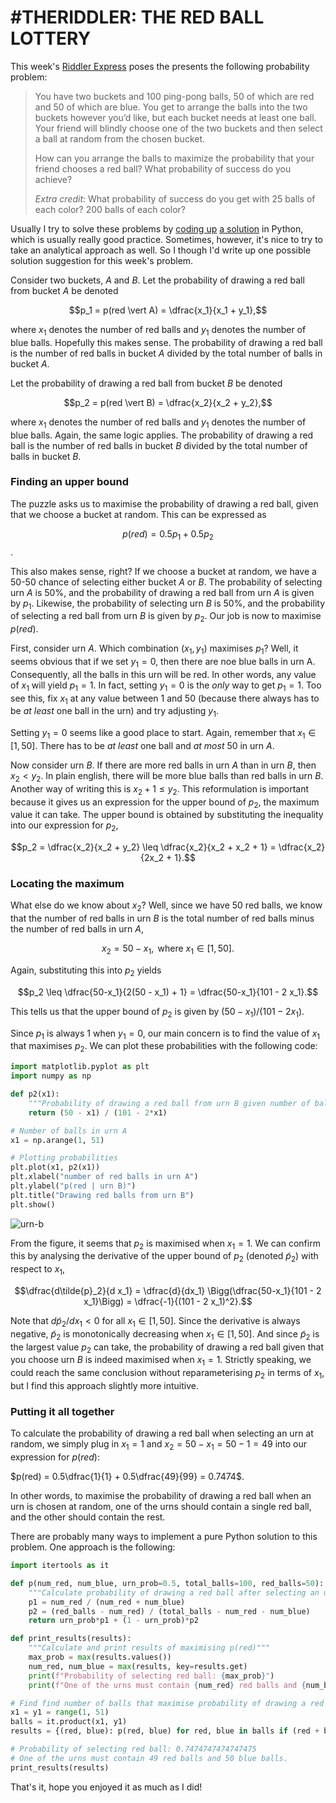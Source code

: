 # #THERIDDLER: THE RED BALL LOTTERY

This week's [Riddler Express](https://fivethirtyeight.com/features/whats-your-best-scrabble-string/) poses the presents the following probability problem:

>You have two buckets and 100 ping-pong balls, 50 of which are red and 50 of which are blue. You get to arrange the balls into the two buckets however you’d like, but each bucket needs at least one ball. Your friend will blindly choose one of the two buckets and then select a ball at random from the chosen bucket. 
>
>How can you arrange the balls to maximize the probability that your friend chooses a red ball? What probability of success do you achieve?
>
>*Extra credit*: What probability of success do you get with 25 balls of each color? 200 balls of each color?

Usually I try to solve these problems by [coding up](https://smu095.github.io/2019/04/12/2019-04-12-theriddler-simulating-spelling-bees/) [a solution](https://smu095.github.io/2019/04/16/2019-04-12-theriddler-coffee-cards-and-credit/) in Python, which is usually really good practice. Sometimes, however, it's nice to try to take an analytical approach as well. So I though I'd write up one possible solution suggestion for this week's problem.

Consider two buckets, $A$ and $B$. Let the probability of drawing a red ball from bucket $A$ be denoted 

$$p_1 = p(red \vert A) = \dfrac{x_1}{x_1 + y_1},$$ 

where $x_1$ denotes the number of red balls and $y_1$ denotes the number of blue balls. Hopefully this makes sense. The probability of drawing a red ball is the number of red balls in bucket $A$ divided by the total number of balls in bucket $A$.

Let the probability of drawing a red ball from bucket $B$ be denoted

$$p_2 = p(red \vert B) = \dfrac{x_2}{x_2 + y_2},$$

where $x_1$ denotes the number of red balls and $y_1$ denotes the number of blue balls. Again, the same logic applies. The probability of drawing a red ball is the number of red balls in bucket $B$ divided by the total number of balls in bucket $B$.

### Finding an upper bound

The puzzle asks us to maximise the probability of drawing a red ball, given that we choose a bucket at random. This can be expressed as

$$p(red) = 0.5p_1 + 0.5p_2$$.

This also makes sense, right? If we choose a bucket at random, we have a 50-50 chance of selecting either bucket $A$ or $B$. The probability of selecting urn $A$ is 50%, and the probability of drawing a red ball from urn $A$ is given by $p_1$. Likewise, the probability of selecting urn $B$ is 50%, and the probability of selecting a red ball from urn $B$ is given by $p_2$. Our job is now to maximise $p(red)$. 

First, consider urn $A$. Which combination $(x_1, y_1)$ maximises $p_1$? Well, it seems obvious that if we set $y_1 = 0$,  then there are noe blue balls in urn A. Consequently, all the balls in this urn will be red. In other words, any value of $x_1$ will yield $p_1 = 1$. In fact, setting $y_1 = 0$ is the *only* way to get $p_1 = 1$. Too see this, fix $x_1$ at any value between 1 and 50 (because there always has to be *at least* one ball in the urn) and try adjusting $y_1$.

Setting $y_1 = 0$ seems like a good place to start. Again, remember that $x_1 \in [1, 50]$. There has to be *at least* one ball and *at most* 50 in urn $A$.

Now consider urn $B$. If there are more red balls in urn $A$ than in urn $B$, then $x_2 < y_2$. In plain english, there will be more blue balls than red balls in urn $B$. Another way of writing this is $x_2 + 1 \leq y_2$. This reformulation is important because it gives us an expression for the upper bound of $p_2$, the maximum value it can take.  The upper bound is obtained by substituting the inequality into our expression for $p_2$,

$$p_2 = \dfrac{x_2}{x_2 + y_2} \leq \dfrac{x_2}{x_2 + x_2 + 1} = \dfrac{x_2}{2x_2 + 1}.$$

### Locating the maximum

What else do we know about $x_2$? Well, since we have 50 red balls, we know that the number of red balls in urn $B$ is the total number of red balls minus the number of red balls in urn $A$,

$$x_2 = 50 - x_1, \text{ where } x_1 \in [1, 50].$$

Again, substituting this into $p_2$ yields

$$p_2 \leq \dfrac{50-x_1}{2(50 - x_1) + 1} = \dfrac{50-x_1}{101 - 2 x_1}.$$

This tells us that the upper bound of $p_2$ is given by $(50 - x_1) / (101 - 2x_1)$. 

Since $p_1$ is always 1 when $y_1 = 0$, our main concern is to find the value of $x_1$ that maximises $p_2$. We can plot these probabilities with the following code:

```python
import matplotlib.pyplot as plt
import numpy as np

def p2(x1):
  	"""Probability of drawing a red ball from urn B given number of balls in urn A."""
    return (50 - x1) / (101 - 2*x1)

# Number of balls in urn A 
x1 = np.arange(1, 51)

# Plotting probabilities
plt.plot(x1, p2(x1))
plt.xlabel("number of red balls in urn A")
plt.ylabel("p(red | urn B)")
plt.title("Drawing red balls from urn B")
plt.show()
```

![urn-b](/Users/sean/Documents/Github/theriddler/urn-b.png)

From the figure, it seems that $p_2$ is maximised when $x_1 = 1$. We can confirm this by analysing the derivative of the upper bound of $p_2$ (denoted $\tilde{p}_2$) with respect to $x_1$,

$$\dfrac{d\tilde{p}_2}{d x_1} = \dfrac{d}{dx_1} \Bigg(\dfrac{50-x_1}{101 - 2 x_1}\Bigg) = \dfrac{-1}{(101 - 2 x_1)^2}.$$

Note that $d\tilde{p}_2/d x_1 < 0$ for all $x_1 \in [1, 50]$. Since the derivative is always negative, $\tilde{p}_2$ is monotonically decreasing when $x_1 \in [1, 50]$. And since $\tilde{p}_2$ is the largest value $p_2$ can take, the probability of drawing a red ball given that you choose urn $B$ is indeed maximised when $x_1 = 1$. Strictly speaking, we could reach the same conclusion without reparameterising $p_2$ in terms of $x_1$, but I find this approach slightly more intuitive.

### Putting it all together

To calculate the probability of drawing a red ball when selecting an urn at random, we simply plug in $x_1 = 1$ and $x_2 = 50 - x_1 = 50 - 1 = 49$ into our expression for $p(red)$:

$p(red) = 0.5\dfrac{1}{1} + 0.5\dfrac{49}{99} = 0.7474$.

In other words, to maximise the probability of drawing a red ball when an urn is chosen at random, one of the urns should contain a single red ball, and the other should contain the rest.

There are probably many ways to implement a pure Python solution to this problem. One approach is the following:

```python
import itertools as it

def p(num_red, num_blue, urn_prob=0.5, total_balls=100, red_balls=50):
    """Calculate probability of drawing a red ball after selecting an urn at random."""
    p1 = num_red / (num_red + num_blue)
    p2 = (red_balls - num_red) / (total_balls - num_red - num_blue)
    return urn_prob*p1 + (1 - urn_prob)*p2

def print_results(results):
    """Calculate and print results of maximising p(red)"""
    max_prob = max(results.values())
    num_red, num_blue = max(results, key=results.get)
    print(f"Probability of selecting red ball: {max_prob}")
    print(f"One of the urns must contain {num_red} red balls and {num_blue} blue balls.")

# Find find number of balls that maximise probability of drawing a red from a random urn
x1 = y1 = range(1, 51)
balls = it.product(x1, y1)
results = {(red, blue): p(red, blue) for red, blue in balls if (red + blue) != 100}

# Probability of selecting red ball: 0.7474747474747475
# One of the urns must contain 49 red balls and 50 blue balls.
print_results(results)
```

That's it, hope you enjoyed it as much as I did!
